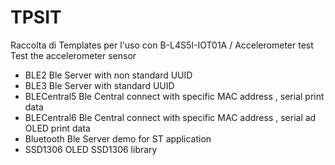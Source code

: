 # TPSIT
Raccolta di Templates per l'uso con B-L4S5I-IOT01A 
/
Accelerometer test      Test the accelerometer sensor
- BLE2                    Ble Server with non standard UUID 
- BLE3                    Ble Server with standard UUID
- BLECentral5             Ble Central connect with specific MAC address , serial print data 
- BLECentral6             Ble Central connect with specific MAC address , serial ad OLED print data
- Bluetooth               Ble Server demo for ST application
- SSD1306                 OLED SSD1306 library
